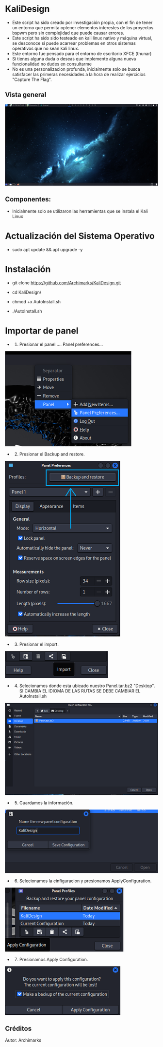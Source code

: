 # KaliDesign

- Este script ha sido creado por investigación propia, con el fin de tener un entorno que permita optener elementos interestes de los proyectos bspwm pero sin complejidad que puede causar errores.
- Este script ha sido sido testeado en kali linux nativo y máquina virtual, se desconoce si puede acarrear problemas en otros sistemas operativos que no sean kali linux.
- Este entorno fue pensado para el entorno de escritorio XFCE (thunar)
- Si tienes alguna duda o deseas que implemente alguna nueva funcionalidad no dudes en consultarme
- No es una personalizacion profunda, inicialmente solo se busca satisfacer las primeras necesidades a la hora de realizar ejercicios "Capture The Flag".

## Vista general

![Preview Entorno](/Preview/Preview.png "KaliDesing by Archimarks")

## Componentes:

- Inicialmente solo se utilizaron las herramientas que se instala el Kali Linux

# Actualización del Sistema Operativo

- sudo apt update && apt upgrade -y

# Instalación

- git clone https://github.com/Archimarks/KaliDesign.git

- cd KaliDesign/

- chmod +x AutoInstall.sh

- ./AutoInstall.sh

# Importar de panel

- 1. Presionar el panel .... Panel preferences...

![Paso 1](Preview/Imagen1.png)

- 2. Presionar el Backup and restore.

![Paso 2](Preview/Imagen2.png)

- 3. Presionar el import.

![Paso 3](Preview/Imagen3.png)

- 4. Selecionamos donde esta ubicado nuestro Panel.tar.bz2 "Desktop". SI CAMBIA EL IDIOMA DE LAS RUTAS SE DEBE CAMBIAR EL AutoInstall.sh

![Paso 4](Preview/Imagen4.png)

- 5. Guardamos la información.

![Paso 5](Preview/Imagen5.png)

- 6. Selecionamos la cinfiguracion y presionamos ApplyConfiguration.

![Paso 6](Preview/Imagen6.png)

- 7. Presionamos Apply Configuration.

![Paso 7](Preview/Imagen7.png)

## Créditos

Autor: Archimarks
